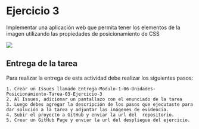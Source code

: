 # Ejercicio 3
Implementar una aplicación web que permita tener los elementos de la imagen utilizando las propiedades de posicionamiento de CSS

![](https://res.cloudinary.com/db9wh5uvt/image/upload/c_scale,w_577/v1626029135/pos3_kilg3s.jpg)

## Entrega de la tarea

Para realizar la entrega de esta actividad debe realizar los siguientes pasos:

    1. Crear un Issues llamado Entrega-Modulo-1-06-Unidades-Posicionamiento-Tarea-03-Ejercicio-3
    2. Al Issues, adicionar un pantallazo con el enunciado de la tarea
    3. Luego debes agregar la descripción de los pasos que ejecutaste para dar solución a la tarea y adjuntar las imágenes de evidencia.
    4. Subir el proyecto a GitHub y enviar la url del  repositorio.
    5. Crear un GitHub Page y enviar la url del despliegue del ejercicio.
